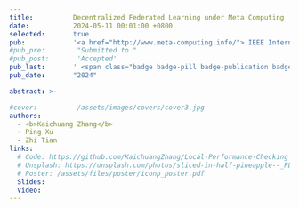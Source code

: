 ```yaml
---
title:          Decentralized Federated Learning under Meta Computing
date:           2024-05-11 00:01:00 +0800
selected:       true
pub:            '<a href="http://www.meta-computing.info/"> IEEE International Conference on Meta Computing (ICMC) </a>'
#pub_pre:        "Submitted to "
#pub_post:       'Accepted'
pub_last:       ' <span class="badge badge-pill badge-publication badge-success">Accepted</span> <span class="badge badge-pill badge-publication badge-primary">First Author</span>'
pub_date:       "2024"

abstract: >-

#cover:          /assets/images/covers/cover3.jpg
authors:
  - <b>Kaichuang Zhang</b>
  - Ping Xu
  - Zhi Tian
links:
  # Code: https://github.com/KaichuangZhang/Local-Performance-Checking
  # Unsplash: https://unsplash.com/photos/sliced-in-half-pineapple--_PLJZmHZzk
  # Poster: /assets/files/poster/iconp_poster.pdf
  Slides: 
  Video:
---
```

